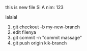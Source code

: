 this is new file
Si A nim: 123

lalalal
1. git checkout -b my-new-branch
2. edit filenya
3. git commit -n "commit massage"
4. git push origin kik-branch
